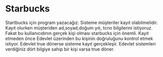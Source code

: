 # Starbucks
Startbucks için program yazacağız. Sisteme müşteriler kayıt olabilmelidir. Kayıt olurken müşteriden ad,soyad,doğum yılı, tcno bilgilerini istiyoruz. Fakat bu kullanıcıdının gerçek kişi olması starbucks için önemli. Kayıt etmeden önce Edevlet üzerinden bu kişinin doğruluğunu kontrol etmek istiyor. Edevlet true dönerse sisteme kayıt gerçekleşir. Edevlet sistemleri verdiğiniz dört bilgiye sahip bir kişi varsa true döner.
